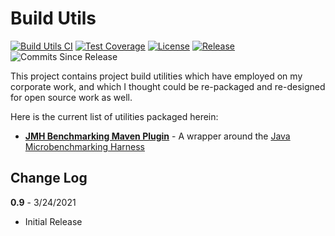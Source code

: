 # Build Utils

[![Build Utils CI](https://github.com/rchargel/build-utils/workflows/Build%20Utils%20CI/badge.svg?branch=main)](https://github.com/rchargel/build-utils/actions)
[![Test Coverage](https://codecov.io/gh/rchargel/build-utils/branch/main/graph/badge.svg?token=8W3E52WJRO)](https://codecov.io/gh/rchargel/build-utils)
[![License](https://img.shields.io/github/license/rchargel/build-utils)](https://github.com/rchargel/build-utils/blob/main/LICENSE.txt)
[![Release](https://img.shields.io/github/v/release/rchargel/build-utils?include_prereleases)](https://github.com/rchargel/build-utils/releases/latest)
![Commits Since Release](https://img.shields.io/github/commits-since/rchargel/build-utils/latest)

This project contains project build utilities which have employed on my corporate work, 
and which I thought could be re-packaged and re-designed for open source work as well.

Here is the current list of utilities packaged herein:

* **[JMH Benchmarking Maven Plugin](./jmh-benchmarking-maven-plugin)** - A wrapper around the [Java Microbenchmarking Harness](http://tutorials.jenkov.com/java-performance/jmh.html)

## Change Log

**0.9** - 3/24/2021

* Initial Release
